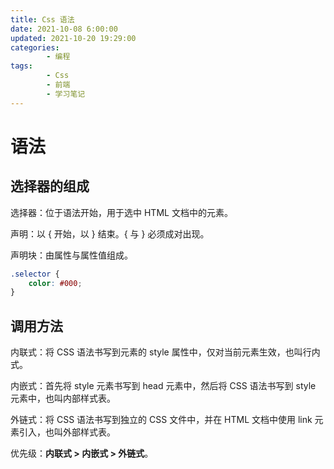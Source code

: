 ```yaml
---
title: Css 语法
date: 2021-10-08 6:00:00
updated: 2021-10-20 19:29:00
categories:
        - 编程
tags:
        - Css
        - 前端
        - 学习笔记
---
```


# 语法

## 选择器的组成

选择器：位于语法开始，用于选中 HTML 文档中的元素。

声明：以 { 开始，以 } 结束。{ 与 } 必须成对出现。

声明块：由属性与属性值组成。

```css
.selector {
	color: #000;
}
```

## 调用方法

内联式：将 CSS 语法书写到元素的 style 属性中，仅对当前元素生效，也叫行内式。

内嵌式：首先将 style 元素书写到 head 元素中，然后将 CSS 语法书写到 style 元素中，也叫内部样式表。

外链式：将 CSS 语法书写到独立的 CSS 文件中，并在 HTML 文档中使用 link 元素引入，也叫外部样式表。

优先级：**内联式 > 内嵌式 > 外链式**。
